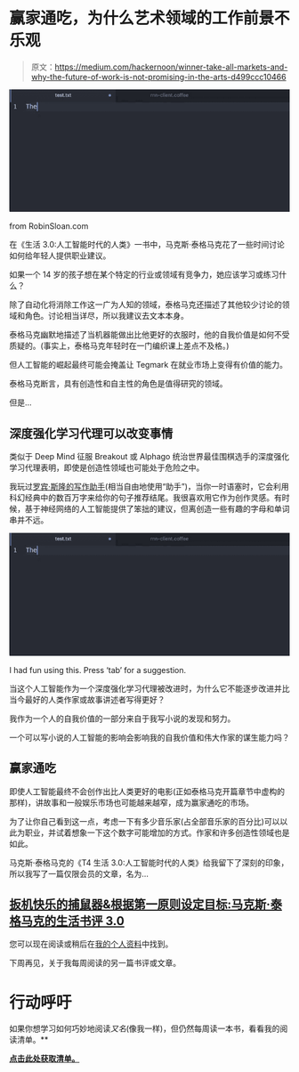 # 赢家通吃，为什么艺术领域的工作前景不乐观

> 原文：<https://medium.com/hackernoon/winner-take-all-markets-and-why-the-future-of-work-is-not-promising-in-the-arts-d499ccc10466>

![](img/d071e87a18c7c30704769085da092beb.png)

from RobinSloan.com

在《生活 3.0:人工智能时代的人类》一书中，马克斯·泰格马克花了一些时间讨论如何给年轻人提供职业建议。

如果一个 14 岁的孩子想在某个特定的行业或领域有竞争力，她应该学习或练习什么？

除了自动化将消除工作这一广为人知的领域，泰格马克还描述了其他较少讨论的领域和角色。讨论相当详尽，所以我建议去文本本身。

泰格马克幽默地描述了当机器能做出比他更好的衣服时，他的自我价值是如何不受质疑的。(事实上，泰格马克年轻时在一门编织课上差点不及格。)

但人工智能的崛起最终可能会掩盖让 Tegmark 在就业市场上变得有价值的能力。

泰格马克断言，具有创造性和自主性的角色是值得研究的领域。

但是…

## 深度强化学习代理可以改变事情

类似于 Deep Mind 征服 Breakout 或 Alphago 统治世界最佳围棋选手的深度强化学习代理表明，即使是创造性领域也可能处于危险之中。

我玩过[罗宾·斯隆的写作助手](https://www.robinsloan.com/notes/writing-with-the-machine/)(相当自由地使用“助手”)，当你一时语塞时，它会利用科幻经典中的数百万字来给你的句子推荐结尾。我很喜欢用它作为创作灵感。有时候，基于神经网络的人工智能提供了笨拙的建议，但离创造一些有趣的字母和单词串并不远。

![](img/d071e87a18c7c30704769085da092beb.png)

I had fun using this. Press ‘tab’ for a suggestion.

当这个人工智能作为一个深度强化学习代理被改进时，为什么它不能逐步改进并比当今最好的人类作家或故事讲述者写得更好？

我作为一个人的自我价值的一部分来自于我写小说的发现和努力。

一个可以写小说的人工智能的影响会影响我的自我价值和伟大作家的谋生能力吗？

## 赢家通吃

即使人工智能最终不会创作出比人类更好的电影(正如泰格马克开篇章节中虚构的那样)，讲故事和一般娱乐市场也可能越来越窄，成为赢家通吃的市场。

为了让你自己看到这一点，考虑一下有多少音乐家(占全部音乐家的百分比)可以以此为职业，并试着想象一下这个数字可能增加的方式。作家和许多创造性领域也是如此。

马克斯·泰格马克的《T4 生活 3.0:人工智能时代的人类》给我留下了深刻的印象，所以我写了一篇仅限会员的文章，名为…

## [扳机快乐的捕鼠器&根据第一原则设定目标:马克斯·泰格马克的生活书评 3.0](/@decision_/the-trigger-happy-mouse-trap-goal-setting-from-first-principles-book-review-of-life-3-0-73111f5cfc70)

您可以现在阅读或稍后在[我的个人资料](/@decision_)中找到。

下周再见，关于我每周阅读的另一篇书评或文章。

# 行动呼吁

如果你想学习如何巧妙地阅读*又名*(像我一样)，但仍然每周读一本书，看看我的阅读清单。**

**[点击此处获取清单。](http://erikvanmechelen.com/art)**